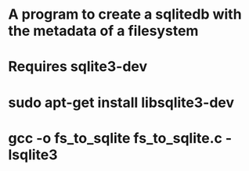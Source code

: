 # A program to create a sqlitedb with the metadata of a filesystem
# Requires sqlite3-dev
# sudo apt-get install libsqlite3-dev
# gcc -o fs_to_sqlite fs_to_sqlite.c -lsqlite3



